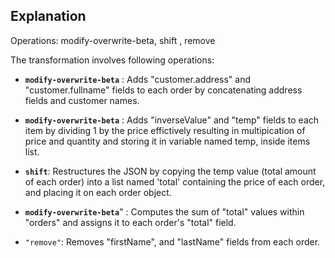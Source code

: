 ## Explanation

Operations: modify-overwrite-beta, shift , remove

The transformation involves following operations:

* **`modify-overwrite-beta`** : Adds "customer.address" and "customer.fullname" fields to each order by concatenating address fields and customer names.

* **`modify-overwrite-beta`** : Adds "inverseValue" and "temp" fields to each item by dividing 1 by the price effictively resulting in multipication of price and quantity and storing it in variable named temp, inside items list.

* **`shift`**: Restructures the JSON by copying the temp value (total amount of each order) into a list named 'total' containing the price of each order, and placing it on each order object.

* **`modify-overwrite-beta`**" : Computes the sum of "total" values within "orders" and assigns it to each order's "total" field.

* `"remove"`: Removes "firstName", and "lastName" fields from each order.